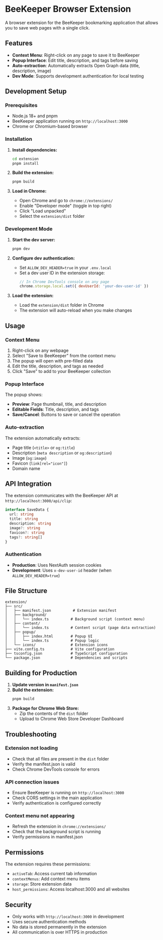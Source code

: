 # BeeKeeper Browser Extension

A browser extension for the BeeKeeper bookmarking application that allows you to save web pages with a single click.

## Features

- **Context Menu**: Right-click on any page to save it to BeeKeeper
- **Popup Interface**: Edit title, description, and tags before saving
- **Auto-extraction**: Automatically extracts Open Graph data (title, description, image)
- **Dev Mode**: Supports development authentication for local testing

## Development Setup

### Prerequisites

- Node.js 18+ and pnpm
- BeeKeeper application running on `http://localhost:3000`
- Chrome or Chromium-based browser

### Installation

1. **Install dependencies:**
   ```bash
   cd extension
   pnpm install
   ```

2. **Build the extension:**
   ```bash
   pnpm build
   ```

3. **Load in Chrome:**
   - Open Chrome and go to `chrome://extensions/`
   - Enable "Developer mode" (toggle in top right)
   - Click "Load unpacked"
   - Select the `extension/dist` folder

### Development Mode

1. **Start the dev server:**
   ```bash
   pnpm dev
   ```

2. **Configure dev authentication:**
   - Set `ALLOW_DEV_HEADER=true` in your `.env.local`
   - Set a dev user ID in the extension storage:
     ```javascript
     // In Chrome DevTools console on any page
     chrome.storage.local.set({ devUserId: 'your-dev-user-id' })
     ```

3. **Load the extension:**
   - Load the `extension/dist` folder in Chrome
   - The extension will auto-reload when you make changes

## Usage

### Context Menu

1. Right-click on any webpage
2. Select "Save to BeeKeeper" from the context menu
3. The popup will open with pre-filled data
4. Edit the title, description, and tags as needed
5. Click "Save" to add to your BeeKeeper collection

### Popup Interface

The popup shows:
- **Preview**: Page thumbnail, title, and description
- **Editable Fields**: Title, description, and tags
- **Save/Cancel**: Buttons to save or cancel the operation

### Auto-extraction

The extension automatically extracts:
- Page title (`<title>` or `og:title`)
- Description (`meta description` or `og:description`)
- Image (`og:image`)
- Favicon (`link[rel="icon"]`)
- Domain name

## API Integration

The extension communicates with the BeeKeeper API at `http://localhost:3000/api/clip`:

```typescript
interface SaveData {
  url: string
  title: string
  description: string
  image?: string
  favicon?: string
  tags?: string[]
}
```

### Authentication

- **Production**: Uses NextAuth session cookies
- **Development**: Uses `x-dev-user-id` header (when `ALLOW_DEV_HEADER=true`)

## File Structure

```
extension/
├── src/
│   ├── manifest.json          # Extension manifest
│   ├── background/
│   │   └── index.ts          # Background script (context menu)
│   ├── content/
│   │   └── index.ts          # Content script (page data extraction)
│   ├── popup/
│   │   ├── index.html        # Popup UI
│   │   └── index.ts          # Popup logic
│   └── icons/                # Extension icons
├── vite.config.ts            # Vite configuration
├── tsconfig.json             # TypeScript configuration
└── package.json              # Dependencies and scripts
```

## Building for Production

1. **Update version in `manifest.json`**
2. **Build the extension:**
   ```bash
   pnpm build
   ```
3. **Package for Chrome Web Store:**
   - Zip the contents of the `dist` folder
   - Upload to Chrome Web Store Developer Dashboard

## Troubleshooting

### Extension not loading
- Check that all files are present in the `dist` folder
- Verify the manifest.json is valid
- Check Chrome DevTools console for errors

### API connection issues
- Ensure BeeKeeper is running on `http://localhost:3000`
- Check CORS settings in the main application
- Verify authentication is configured correctly

### Context menu not appearing
- Refresh the extension in `chrome://extensions/`
- Check that the background script is running
- Verify permissions in manifest.json

## Permissions

The extension requires these permissions:
- `activeTab`: Access current tab information
- `contextMenus`: Add context menu items
- `storage`: Store extension data
- `host_permissions`: Access localhost:3000 and all websites

## Security

- Only works with `http://localhost:3000` in development
- Uses secure authentication methods
- No data is stored permanently in the extension
- All communication is over HTTPS in production
